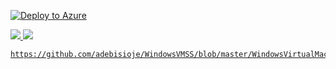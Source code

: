 [![Deploy to Azure](http://azuredeploy.net/deploybutton.png)](https://azuredeploy.net/)

<a href="https://portal.azure.com/#create/Microsoft.Template/uri/https://github.com/adebisioje/WindowsVMSS/blob/master/WindowsVirtualMachineScaleSet/WindowsVirtualMachineScaleSet/Templates/WindowsVirtualMachineScaleSet.json" target="_blank">
    <img src="http://azuredeploy.net/deploybutton.png"/>
    
    
<a href="https://portal.azure.com/#create/Microsoft.Template/uri/https%3A%2F%2Fraw.githubusercontent.com%2FAzure%2Fazure-quickstart-templates%2Fmaster%2F201-vmss-linux-nat%2Fazuredeploy.json" target="_blank">
    <img src="http://azuredeploy.net/deploybutton.png"/>
    
    https://github.com/adebisioje/WindowsVMSS/blob/master/WindowsVirtualMachineScaleSet/WindowsVirtualMachineScaleSet/Templates/WindowsVirtualMachineScaleSet.json
